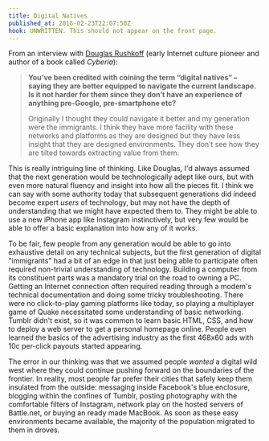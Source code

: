 ```yaml
---
title: Digital Natives
published_at: 2016-02-23T22:07:50Z
hook: UNWRITTEN. This should not appear on the front page.
---
```


From an interview with [Douglas Rushkoff][interview] (early Internet culture
pioneer and author of a book called _Cyberia_):

> **You’ve been credited with coining the term “digital natives” – saying they
> are better equipped to navigate the current landscape. Is it not harder for
> them since they don’t have an experience of anything pre-Google,
> pre-smartphone etc?**
>
> Originally I thought they could navigate it better and my generation were the
> immigrants. I think they have more facility with these networks and platforms
> as they are designed but they have less insight that they are designed
> environments. They don’t see how they are tilted towards extracting value
> from them.

This is really intriguing line of thinking. Like Douglas, I'd always assumed
that the next generation would be technologically adept like ours, but with
even more natural fluency and insight into how all the pieces fit. I think we
can say with some authority today that subsequent generations did indeed become
expert _users_ of technology, but may not have the depth of understanding that
we might have expected them to. They might be able to use a new iPhone app like
Instagram instinctively, but very few would be able to offer a basic
explanation into how any of it works.

To be fair, few people from any generation would be able to go into exhaustive
detail on any technical subjects, but the first generation of digital
"immigrants" had a bit of an edge in that just being able to participate often
required non-trivial understanding of technology. Building a computer from its
constituent parts was a mandatory trial on the road to owning a PC. Getting an
Internet connection often required reading through a modem's technical
documentation and doing some tricky troubleshooting. There were no
click-to-play gaming platforms like today, so playing a multiplayer game of
Quake necessitated some understanding of basic networking. Tumblr didn't exist,
so it was common to learn basic HTML, CSS, and how to deploy a web server to
get a personal homepage online. People even learned the basics of the
advertising industry as the first 468x60 ads with 10c per-click payouts started
appearing.

The error in our thinking was that we assumed people _wanted_ a digital wild
west where they could continue pushing forward on the boundaries of the
frontier. In reality, most people far prefer their cities that safely keep them
insulated from the outside: messaging inside Facebook's blue enclosure,
blogging within the confines of Tumblr, posting photography with the
comfortable filters of Instagram, network play on the hosted servers of
Battle.net, or buying an ready made MacBook. As soon as these easy environments
became available, the majority of the population migrated to them in droves.

[interview]: http://www.theguardian.com/technology/2016/feb/12/digital-capitalism-douglas-rushkoff
